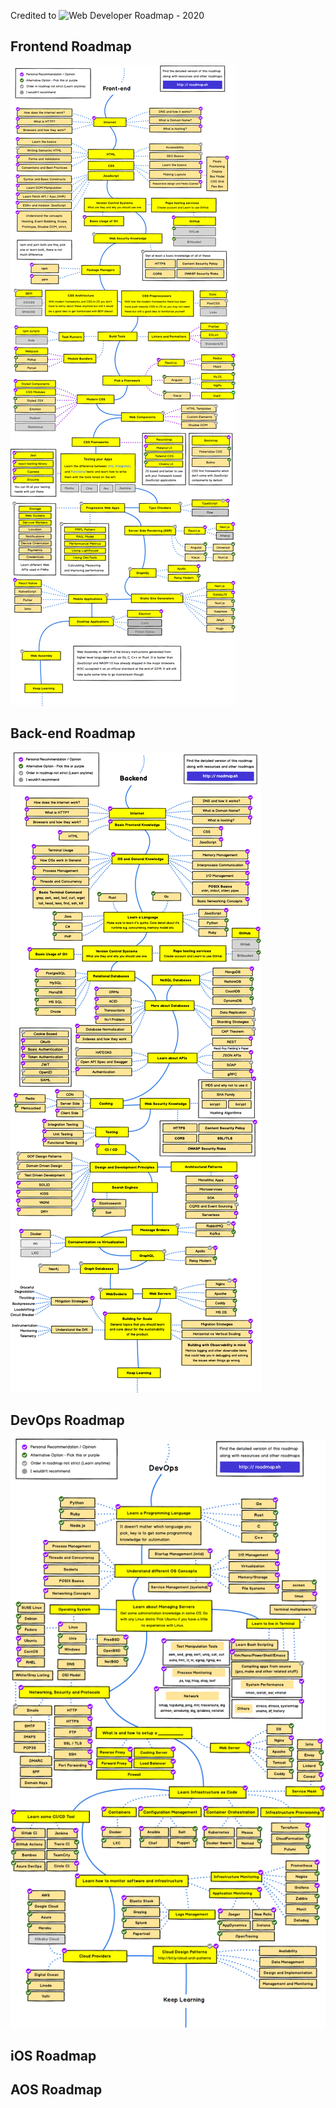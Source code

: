 Credited to 
![Web Developer Roadmap - 2020](https://i.imgur.com/NNyc9QM.png)


## Frontend Roadmap

![Frontend Roadmap](./img/frontend.png?year-2020-2)

## Back-end Roadmap 

![Back-end Roadmap](./img/backend.png?year-2020-2)

## DevOps Roadmap
![DevOps Roadmap](./img/devops.png)

## iOS Roadmap

## AOS Roadmap

